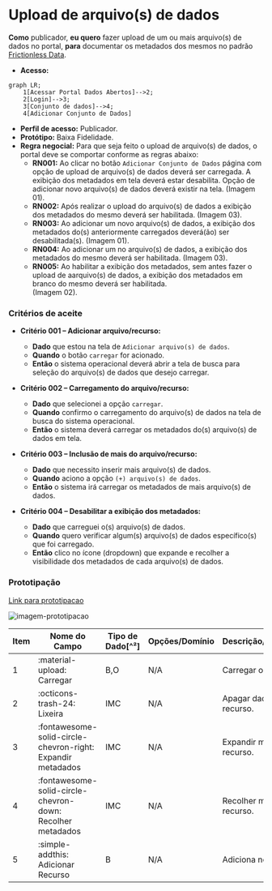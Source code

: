 # Upload de arquivo(s) de dados

**Como** publicador, **eu quero** fazer upload de um ou mais arquivo(s) de dados no portal, **para** documentar os metadados dos mesmos no padrão [Frictionless Data](https://specs.frictionlessdata.io/#overview).

- **Acesso:** 

```mermaid
graph LR;
    1[Acessar Portal Dados Abertos]-->2;
    2[Login]-->3;
    3[Conjunto de dados]-->4;
    4[Adicionar Conjunto de Dados]
```

- **Perfil de acesso:** Publicador. 
- **Protótipo:** Baixa Fidelidade.
- **Regra negocial:** Para que seja feito o upload de arquivo(s) de dados, o portal deve se comportar conforme as regras abaixo:
	- **RN001:** Ao clicar no botão `Adicionar Conjunto de Dados` página com opção de upload de arquivo(s) de dados deverá ser carregada. 
	A exibição dos metadados em tela deverá estar desabilita. 
	Opção de adicionar novo arquivo(s) de dados deverá existir na tela.
	(Imagem 01).	
	- **RN002:** Após realizar o upload do arquivo(s) de dados a exibição dos metadados do mesmo deverá ser habilitada. 
	(Imagem 03).	
	- **RN003:** Ao adicionar um novo arquivo(s) de dados, a exibição dos metadados do(s) anteriormente carregados deverá(ão) ser desabilitada(s). 
	(Imagem 01).
	- **RN004:** Ao adicionar um no arquivo(s) de dados, a exibição dos metadados do mesmo deverá ser habilitada.
	(Imagem 03). 
	- **RN005:** Ao habilitar a exibição dos metadados, sem antes fazer o upload de aarquivo(s) de dados, a exibição dos metadados em branco do mesmo deverá ser habilitada.  
	(Imagem 02).

### Critérios de aceite

- **Critério 001 – Adicionar arquivo/recurso:**
	- **Dado** que estou na tela de `Adicionar arquivo(s) de dados`.
	- **Quando** o botão `carregar` for acionado.
	- **Então** o sistema operacional deverá abrir a tela de busca para seleção do arquivo(s) de dados que desejo carregar.

- **Critério 002 – Carregamento do arquivo/recurso:**
	- **Dado** que selecionei a opção `carregar`.
	- **Quando** confirmo o carregamento do arquivo(s) de dados na tela de busca do sistema operacional.
	- **Então** o sistema deverá carregar os metadados do(s) arquivo(s) de dados em tela.

- **Critério 003 – Inclusão de mais do arquivo/recurso:**
	- **Dado** que necessito inserir mais arquivo(s) de dados.
	- **Quando** aciono a opção `(+) arquivo(s) de dados`.
	- **Então** o sistema irá carregar os metadados de mais arquivo(s) de dados.

- **Critério 004 – Desabilitar a exibição dos metadados:**
	- **Dado** que carreguei o(s) arquivo(s) de dados.
	- **Quando** quero verificar algum(s) arquivo(s) de dados específico(s) que foi carregado.
	- **Então** clico no ícone (dropdown) que expande e recolher a visibilidade dos metadados de cada arquivo(s) de dados.

### Prototipação

[Link para prototipacao]()

![imagem-prototipacao]()

| Item |                        Nome do Campo                        | Tipo de Dado[^²] | Opções/Domínio |     Descrição/Observações      |
|------|-------------------------------------------------------------|------------------|----------------|--------------------------------|
|    1 | :material-upload: Carregar                                  | B,O              | N/A            | Carregar o recurso.            |
|    2 | :octicons-trash-24: Lixeira                                 | IMC              | N/A            | Apagar dados do recurso.       |
|    3 | :fontawesome-solid-circle-chevron-right: Expandir metadados | IMC              | N/A            | Expandir metadados do recurso. |
|    4 | :fontawesome-solid-circle-chevron-down: Recolher metadados  | IMC              | N/A            | Recolher metadados do recurso. |
|    5 | :simple-addthis: Adicionar Recurso                          | B                | N/A            | Adiciona novo recurso          |
